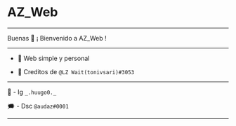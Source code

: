 # AZ_Web


-------------------------------------------------


Buenas 👋 ¡ Bienvenido a AZ_Web !


-------------------------------------------------


- 💙 Web simple y personal


- 🌌 Creditos de `@LZ Wait(tonivsari)#3053`


-------------------------------------------------


📸 - Ig `_.huugo0._`


🗯 - Dsc `@audaz#0001`


-------------------------------------------------

